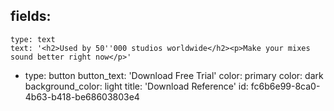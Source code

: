 fields:
  -
    type: text
    text: '<h2>Used by 50''000 studios worldwide</h2><p>Make your mixes sound better right now</p>'
  -
    type: button
    button_text: 'Download Free Trial'
    color: primary
color: dark
background_color: light
title: 'Download Reference'
id: fc6b6e99-8ca0-4b63-b418-be68603803e4
